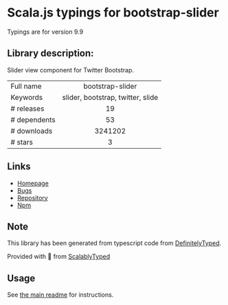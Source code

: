 
# Scala.js typings for bootstrap-slider

Typings are for version 9.9

## Library description:
Slider view component for Twitter Bootstrap.

|                    |                 |
| ------------------ | :-------------: |
| Full name          | bootstrap-slider |
| Keywords           | slider, bootstrap, twitter, slide |
| # releases         | 19 |
| # dependents       | 53 |
| # downloads        | 3241202 |
| # stars            | 3 |

## Links
- [Homepage](http://github.com/seiyria/bootstrap-slider)
- [Bugs](http://github.com/seiyria/bootstrap-slider/issues)
- [Repository](https://github.com/seiyria/bootstrap-slider)
- [Npm](https://www.npmjs.com/package/bootstrap-slider)
    


## Note
This library has been generated from typescript code from [DefinitelyTyped](https://definitelytyped.org).

Provided with :purple_heart: from [ScalablyTyped](https://github.com/oyvindberg/ScalablyTyped)

## Usage
See [the main readme](../../readme.md) for instructions.


